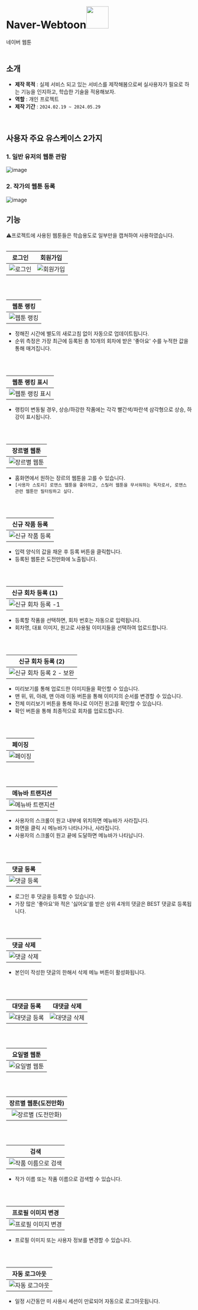 # Naver-Webtoon<img src="https://github.com/joohee56/Naver-Webtoon/assets/83942393/1e8027e1-2b5e-4673-9577-4bcb98c89622" width="60px">
네이버 웹툰</br>
</br>

## 소개
* **제작 목적** : 실제 서비스 되고 있는 서비스를 제작해봄으로써 실사용자가 필요로 하는 기능을 인지하고, 학습한 기술을 적용해보자.
* **역할** : 개인 프로젝트
* **제작 기간** : `2024.02.19 ~ 2024.05.29`
</br>

## 사용자 주요 유스케이스 2가지
### 1. 일반 유저의 웹툰 관람
![image](https://github.com/joohee56/Naver-Webtoon/assets/83942393/8bcb518e-7e38-4ec9-889a-992a53403381)
</br>

### 2. 작가의 웹툰 등록
![image](https://github.com/joohee56/Naver-Webtoon/assets/83942393/f1ad6e8c-fa62-46d8-b139-1fb9d3e97670)
</br>

## 기능
⚠️프로젝트에 사용된 웹툰들은 학습용도로 일부만을 캡쳐하여 사용하였습니다. </br>
</br>

|로그인|회원가입|
|:----:|:----:|
|![로그인](https://github.com/joohee56/Naver-Webtoon/assets/83942393/0a4757d4-8ea2-4012-a6dc-21b5ba7bf1e0)|![회원가입](https://github.com/joohee56/Naver-Webtoon/assets/83942393/80a3aa77-103a-4466-be24-e16762c86f81)|
</br>
</br>

|웹툰 랭킹|
|:----:|
|![웹툰 랭킹](https://github.com/joohee56/Naver-Webtoon/assets/83942393/f3ce4394-0170-40e8-861d-6f05ea3c51b0)|
- 정해진 시간에 별도의 새로고침 없이 자동으로 업데이트됩니다.
- 순위 측정은 가장 최근에 등록된 총 10개의 회차에 받은 '좋아요' 수를 누적한 값을 통해 매겨집니다. 
</br>
</br>

|웹툰 랭킹 표시|
|:----:|
|![웹툰 랭킹 표시](https://github.com/joohee56/Naver-Webtoon/assets/83942393/a18c9cb5-1919-4932-b269-2b4036780819)|
- 랭킹이 변동될 경우, 상승/하강한 작품에는 각각 빨간색/파란색 삼각형으로 상승, 하강이 표시됩니다.
</br>
</br>

|장르별 웹툰|
|:----:|
|![장르별 웹툰](https://github.com/joohee56/Naver-Webtoon/assets/83942393/fdc0e595-6449-4c9e-87d9-55a6f806cc72)|
- 홈화면에서 원하는 장르의 웹툰을 고를 수 있습니다. 
- `[사용자 스토리] 로맨스 웹툰을 좋아하고, 스릴러 웹툰을 무서워하는 독자로서, 로맨스 관련 웹툰만 필터링하고 싶다.`
</br>
</br>

|신규 작품 등록|
|:----:|
|![신규 작품 등록](https://github.com/joohee56/Naver-Webtoon/assets/83942393/3356b047-a35e-4150-bff6-c841cb5f9a18)|
- 입력 양식의 값을 채운 후 등록 버튼을 클릭합니다.
- 등록된 웹툰은 도전만화에 노출됩니다.
</br>
</br>

|신규 회차 등록 (1)|
|:----:|
|![신규 회차 등록 -1 ](https://github.com/joohee56/Naver-Webtoon/assets/83942393/f9fbf9eb-e13e-4906-8cb8-681a8a41b04a)|
- 등록할 작품을 선택하면, 회차 번호는 자동으로 입력됩니다.
- 회차명, 대표 이미지, 원고로 사용될 이미지들을 선택하여 업로드합니다.
</br>
</br>

|신규 회차 등록 (2)|
|:----:|
|![신규 회차 등록 2 - 보완](https://github.com/joohee56/Naver-Webtoon/assets/83942393/e30475df-0e20-4ce0-a847-048c32a0b63f)|
- 미리보기를 통해 업로드한 이미지들을 확인할 수 있습니다.
- 맨 위, 위, 아래, 맨 아래 이동 버튼을 통해 이미지의 순서를 변경할 수 있습니다.
- 전체 미리보기 버튼을 통해 하나로 이어진 원고를 확인할 수 있습니다.
- 확인 버튼을 통해 최종적으로 회차를 업로드합니다. 
</br>
</br>

|페이징|
|:----:|
|![페이징](https://github.com/joohee56/Naver-Webtoon/assets/83942393/6b0ceb70-2607-47fc-9103-c80865435bb5)|
</br>
</br>

|메뉴바 트랜지션|
|:----:|
|![메뉴바 트랜지션](https://github.com/joohee56/Naver-Webtoon/assets/83942393/fe07cd45-0fe7-4d54-ab4e-c45dc0abe009)|
- 사용자의 스크롤이 원고 내부에 위치하면 메뉴바가 사라집니다.
- 화면을 클릭 시 메뉴바가 나타나거나, 사라집니다.
- 사용자의 스크롤이 원고 끝에 도달하면 메뉴바가 나타납니다.
</br>
</br>

|댓글 등록|
|:----:|
|![댓글 등록](https://github.com/joohee56/Naver-Webtoon/assets/83942393/835b32b4-92a5-4fd9-bd23-f5dfa4d9aa76)|
- 로그인 후 댓글을 등록할 수 있습니다.
- 가장 많은 '좋아요'와 적은 '싫어요'를 받은 상위 4개의 댓글은 BEST 댓글로 등록됩니다.
</br>
</br>

|댓글 삭제|
|:----:|
|![댓글 삭제](https://github.com/joohee56/Naver-Webtoon/assets/83942393/2a93571c-d7d5-43d8-9036-e6344d30918e)|
- 본인이 작성한 댓글의 한해서 삭제 메뉴 버튼이 활성화됩니다.
</br>
</br>

|대댓글 등록|대댓글 삭제|
|:----:|:----:|
|![대댓글 등록](https://github.com/joohee56/Naver-Webtoon/assets/83942393/025f84df-1530-42ff-8f74-2184754128bd)|![대댓글 삭제](https://github.com/joohee56/Naver-Webtoon/assets/83942393/0e0bc80f-4a4c-4818-acdd-859e7501c6b7)|
</br>
</br>

|요일별 웹툰|
|:----:|
|![요일별 웹툰](https://github.com/joohee56/Naver-Webtoon/assets/83942393/82652d05-3a40-4cb3-9331-7263478b7317)|
</br>
</br>

|장르별 웹툰(도전만화)|
|:----:|
|![장르별 (도전만화)](https://github.com/joohee56/Naver-Webtoon/assets/83942393/a03f38fa-e089-4d34-b574-d995bc759691)|
</br>
</br>

|검색|
|:----:|
|![작품 이름으로 검색](https://github.com/joohee56/Naver-Webtoon/assets/83942393/b0702321-95cf-4c2c-90b4-8374f47d2bac)|
- 작가 이름 또는 작품 이름으로 검색할 수 있습니다. 
</br>
</br>

|프로필 이미지 변경|
|:----:|
|![프로필 이미지 변경](https://github.com/joohee56/Naver-Webtoon/assets/83942393/8e1fb899-fef3-4241-a6c0-aea9952e8533)|
- 프로필 이미지 또는 사용자 정보를 변경할 수 있습니다. 
</br>
</br>

|자동 로그아웃|
|:----:|
|![자동 로그아웃](https://github.com/joohee56/Naver-Webtoon/assets/83942393/2910c044-3278-48f3-830a-d7cbcd08c016)|
- 일정 시간동안 미 사용시 세션이 만료되어 자동으로 로그아웃됩니다. 
</br>
</br>



